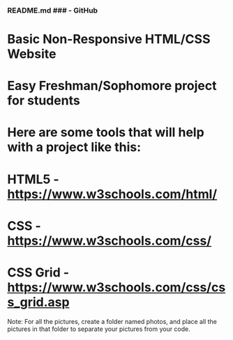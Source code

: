 ### README.md ### - GitHub


# Basic Non-Responsive HTML/CSS Website
# Easy Freshman/Sophomore project for students


# Here are some tools that will help with a project like this:

# HTML5 - https://www.w3schools.com/html/
# CSS - https://www.w3schools.com/css/
# CSS Grid - https://www.w3schools.com/css/css_grid.asp

Note: For all the pictures, create a folder named photos, and place all the pictures in that folder to separate your pictures from your code.
